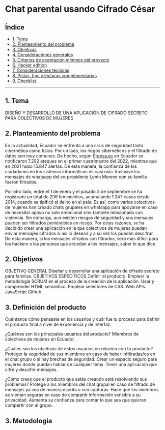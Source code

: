 # Chat parental usando Cifrado César

## Índice

* [1. Tema](#1-tema)
* [2. Planteamiento del problema](#2-planteamiento-del-problema)
* [3. Objetivos](#3-objetivos)
* [4. Consideraciones generales](#4-consideraciones-generales)
* [5. Criterios de aceptación mínimos del proyecto](#5-criterios-de-aceptación-mínimos-del-proyecto)
* [6. Hacker edition](#6-hacker-edition)
* [7. Consideraciones técnicas](#7-consideraciones-técnicas)
* [8. Pistas, tips y lecturas complementarias](#8-pistas-tips-y-lecturas-complementarias)
* [9. Checklist](#9-checklist)

***

## 1. Tema
DISEÑO Y DESARROLLO DE UNA APLICACIÓN DE CIFRADO SECRETO PARA COLECTIVOS DE MUJERES

## 2. Planteamiento del problema

En la actualidad, Ecuador se enfrenta a una crsis de seguridad tanto cibernética como física. Por un lado,
los riegos cibernéticos y el filtrado de datos son muy comunes. De hecho, según [Prensa.ec](https://prensa.ec/2022/06/22/ecuador-es-uno-de-los-paises-mas-vulnerables-para-los-ciberdelincuentes/#:~:text=En%20Ecuador%2C%20de%20acuerdo%20con,demuestra%20que%20desde%20el%20primer) 
en Ecuador se notificaron 7.292 ataques en el primer cuatrimestre del 2022, mientras que en 2021 hubo 15.847 alertas. De esta manera, la confianza de los ciudadanos en los sistemas informáticos es casi nula. Inclusive
los mensajes de whatsapp del ex-presidente Lenin Moreno con su familia fueron filtrados. 

Por otro lado, entre el 1 de enero y el pasado 3 de septiembre se ha registrado un total de 206 feminicidios, acumulando 1.247 casos desde 2014, cuando se tipificó el delito en el país. Es así, como varios colectivos de mujeres han creado chats grupales en whatsapp para apoyarse en caso de necesitar apoyo no solo emocional sino también relacionado con violencia. Sin embargo, aun existen riesgos de seguridad y sus mensajes pueden ser filtrados poniéndolas en riesgo. Por estas razones, se ha decidido crear una aplicación en la que colectivos de mujeres puedan enviar mensajes cifrados si así lo desean y a su vez los puedan descifrar. De esta manera, si los mensajes cifrados son filtrados, será más difícil para los hackers o las personas que accedan a los mensajes, saber lo que dice.

## 2. Objetivos
OBJETIVO GENERAL
Diseñar y desarrollar una aplicación de cifrado secreto para familias.
OBJETIVOS ESPECÍFICOS
Definir el producto.
Emplear la metodología SCRUM en el proceso de la creación de la aplicación.
Usar y comprender HTML semántico.
Emplear selectores de CSS.
Web APIs.
JavaScript
Github

## 3. Definición del producto
Cuéntanos cómo pensaste en los usuarios y cuál fue tu proceso para definir el producto final a nivel de experiencia y de interfaz.

¿Quiénes son los principales usuarios del producto?
Miembros de colectivos de mujeres en Ecuador.

¿Cuáles son los objetivos de estos usuarios en relación con tu producto?
Proteger la seguridad de sus miembros en caso de haber infiltradas/os en el chat grupo o si hay brechas de seguridad. 
Crear un espacio seguro para mujeres donde puedan hablar de cualquier tema.
Tener una aplicación que cifre y descifre mensajes.

¿Cómo crees que el producto que estás creando está resolviendo sus problemas?
Protege a los miembros del chat grupal en caso de filtrado de mensajes ya sea de manera escrita o con capturas.
Hace que los miembros se sientan seguras en caso de compartir información sensible a su privacidad.
Aumenta su confianza para contar lo que sea que quieran compartir con el grupo. 

## 3. Metodología

